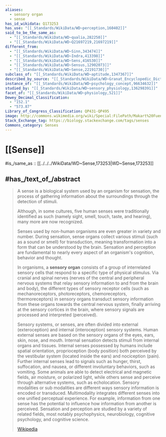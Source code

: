 ```yaml
---
aliases:
  - sensory organ
  - sense
has_id_wikidata: Q173253
has_use: "[[_Standards/WikiData/WD~perception,160402]]"
said_to_be_the_same_as:
  - "[[_Standards/WikiData/WD~qualia,282250]]"
  - "[[_Standards/WikiData/WD~Q21697219,21697219]]"
different_from:
  - "[[_Standards/WikiData/WD~Sinn,343474]]"
  - "[[_Standards/WikiData/WD~Indra,413398]]"
  - "[[_Standards/WikiData/WD~Sens,416530]]"
  - "[[_Standards/WikiData/WD~Sensus,12902073]]"
  - "[[_Standards/WikiData/WD~Sense,22191730]]"
subclass_of: "[[_Standards/WikiData/WD~aptitude,1347367]]"
described_by_source: "[[_Standards/WikiData/WD~Granat_Encyclopedic_Dictionary,4532138]]"
instance_of: "[[_Standards/WikiData/WD~psychology_concept,96634632]]"
studied_by: "[[_Standards/WikiData/WD~sensory_physiology,136298391]]"
facet_of: "[[_Standards/WikiData/WD~physiology,521]]"
Dewey_Decimal_Classification:
  - "152.1"
  - "573.87"
Library_of_Congress_Classification: QP431-QP495
image: http://commons.wikimedia.org/wiki/Special:FilePath/Makart%20Fuenf%20Sinne.jpg
Stack_Exchange_tag: https://biology.stackexchange.com/tags/senses
Commons_category: Senses
---
```


# [[Sense]] 

#is_/same_as :: [[../../../WikiData/WD~Sense,173253|WD~Sense,173253]]   

## #has_/text_of_/abstract 

> A sense is a biological system used by an organism for sensation, 
> the process of  gathering information about the surroundings through the detection of stimuli. 
> 
> Although, in some cultures, five human senses were traditionally identified as such 
> (namely sight, smell, touch, taste, and hearing), many more are now recognized. 
> 
> Senses used by non-human organisms are even greater in variety and number. 
> During sensation, sense organs collect various stimuli (such as a sound or smell) for transduction, meaning transformation into a form that can be understood by the brain. Sensation and perception are fundamental to nearly every aspect of an organism's cognition, behavior and thought.
>
> In organisms, a **sensory organ** consists of a group of interrelated sensory cells that respond to a specific type of physical stimulus. Via cranial and spinal nerves (nerves of the central and peripheral nervous systems that relay sensory information to and from the brain and body), the different types of sensory receptor cells (such as mechanoreceptors, photoreceptors, chemoreceptors, thermoreceptors) in sensory organs transduct sensory information from these organs towards the central nervous system, finally arriving at the sensory cortices in the brain, where sensory signals are processed and interpreted (perceived).
>
> Sensory systems, or senses, are often divided into external (exteroception) and internal (interoception) sensory systems. Human external senses are based on the sensory organs of the eyes, ears, skin, nose, and mouth. Internal sensation detects stimuli from internal organs and tissues. Internal senses possessed by humans include spatial orientation, proprioception (body position) both perceived by the vestibular system (located inside the ears) and nociception (pain). Further internal senses lead to signals such as hunger, thirst, suffocation, and nausea, or different involuntary behaviors, such as vomiting. Some animals are able to detect electrical and magnetic fields, air moisture, or polarized light, while others sense and perceive through alternative systems, such as echolocation. Sensory modalities or sub modalities are different ways sensory information is encoded or transduced. Multimodality integrates different senses into one unified perceptual experience. For example, information from one sense has the potential to influence how information from another is perceived. Sensation and perception are studied by a variety of related fields, most notably psychophysics, neurobiology, cognitive psychology, and cognitive science.
>
> [Wikipedia](https://en.wikipedia.org/wiki/Sense)  


